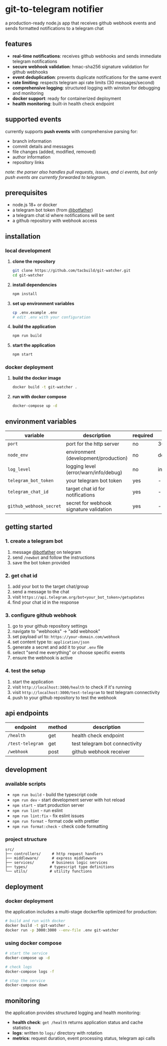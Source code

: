 # git-to-telegram notifier

a production-ready node.js app that receives github webhook events and sends formatted notifications to a telegram chat

## features

- **real-time notifications**: receives github webhooks and sends immediate telegram notifications
- **secure webhook validation**: hmac-sha256 signature validation for github webhooks
- **event deduplication**: prevents duplicate notifications for the same event
- **rate limiting**: respects telegram api rate limits (30 messages/second)
- **comprehensive logging**: structured logging with winston for debugging and monitoring
- **docker support**: ready for containerized deployment
- **health monitoring**: built-in health check endpoint

## supported events

currently supports **push events** with comprehensive parsing for:

- branch information
- commit details and messages
- file changes (added, modified, removed)
- author information
- repository links

_note: the parser also handles pull requests, issues, and ci events, but only push events are currently forwarded to telegram._

## prerequisites

- node.js 18+ or docker
- a telegram bot token (from [@botfather](https://t.me/botfather))
- a telegram chat id where notifications will be sent
- a github repository with webhook access

## installation

### local development

1. **clone the repository**

   ```bash
   git clone https://github.com/tacbuild/git-watcher.git
   cd git-watcher
   ```

2. **install dependencies**

   ```bash
   npm install
   ```

3. **set up environment variables**

   ```bash
   cp .env.example .env
   # edit .env with your configuration
   ```

4. **build the application**

   ```bash
   npm run build
   ```

5. **start the application**
   ```bash
   npm start
   ```

### docker deployment

1. **build the docker image**

   ```bash
   docker build -t git-watcher .
   ```

2. **run with docker compose**
   ```bash
   docker-compose up -d
   ```

## environment variables

| variable                | description                             | required | default     |
| ----------------------- | --------------------------------------- | -------- | ----------- |
| `port`                  | port for the http server                | no       | 3000        |
| `node_env`              | environment (development/production)    | no       | development |
| `log_level`             | logging level (error/warn/info/debug)   | no       | info        |
| `telegram_bot_token`    | your telegram bot token                 | yes      | -           |
| `telegram_chat_id`      | target chat id for notifications        | yes      | -           |
| `github_webhook_secret` | secret for webhook signature validation | yes      | -           |

## getting started

### 1. create a telegram bot

1. message [@botfather](https://t.me/botfather) on telegram
2. send `/newbot` and follow the instructions
3. save the bot token provided

### 2. get chat id

1. add your bot to the target chat/group
2. send a message to the chat
3. visit `https://api.telegram.org/bot<your_bot_token>/getupdates`
4. find your chat id in the response

### 3. configure github webhook

1. go to your github repository settings
2. navigate to "webhooks" → "add webhook"
3. set payload url to: `https://your-domain.com/webhook`
4. set content type to: `application/json`
5. generate a secret and add it to your `.env` file
6. select "send me everything" or choose specific events
7. ensure the webhook is active

### 4. test the setup

1. start the application
2. visit `http://localhost:3000/health` to check if it's running
3. visit `http://localhost:3000/test-telegram` to test telegram connectivity
4. push to your github repository to test the webhook

## api endpoints

| endpoint         | method | description                    |
| ---------------- | ------ | ------------------------------ |
| `/health`        | get    | health check endpoint          |
| `/test-telegram` | get    | test telegram bot connectivity |
| `/webhook`       | post   | github webhook receiver        |

## development

### available scripts

- `npm run build` - build the typescript code
- `npm run dev` - start development server with hot reload
- `npm start` - start production server
- `npm run lint` - run eslint
- `npm run lint:fix` - fix eslint issues
- `npm run format` - format code with prettier
- `npm run format:check` - check code formatting

### project structure

```
src/
├── controllers/     # http request handlers
├── middleware/      # express middleware
├── services/        # business logic services
├── types/          # typescript type definitions
└── utils/          # utility functions
```

## deployment

### docker deployment

the application includes a multi-stage dockerfile optimized for production:

```bash
# build and run with docker
docker build -t git-watcher .
docker run -p 3000:3000 --env-file .env git-watcher
```

### using docker compose

```bash
# start the service
docker-compose up -d

# check logs
docker-compose logs -f

# stop the service
docker-compose down
```

## monitoring

the application provides structured logging and health monitoring:

- **health check**: `get /health` returns application status and cache statistics
- **logs**: written to `logs/` directory with rotation
- **metrics**: request duration, event processing status, telegram api calls
